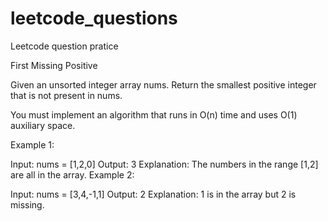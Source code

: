 # leetcode_questions
Leetcode question pratice 

First Missing Positive


Given an unsorted integer array nums. Return the smallest positive integer that is not present in nums.

You must implement an algorithm that runs in O(n) time and uses O(1) auxiliary space.


Example 1:

Input: nums = [1,2,0]
Output: 3
Explanation: The numbers in the range [1,2] are all in the array.
Example 2:

Input: nums = [3,4,-1,1]
Output: 2
Explanation: 1 is in the array but 2 is missing.